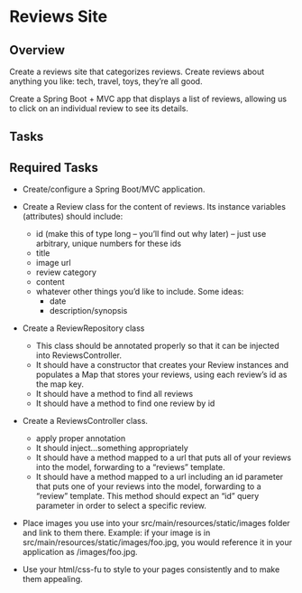 # Reviews Site
## Overview
Create a reviews site that categorizes reviews. Create reviews about anything you like: tech, travel, toys, they’re all good.

Create a Spring Boot + MVC app that displays a list of reviews, allowing us to click on an individual review to see its details.

## Tasks
## Required Tasks
* Create/configure a Spring Boot/MVC application.
* Create a Review class for the content of reviews. Its instance variables (attributes) should include:
  * id (make this of type long – you’ll find out why later) – just use arbitrary, unique numbers for these ids
  * title
  * image url
  * review category
  * content
  * whatever other things you’d like to include. Some ideas:
    * date
    * description/synopsis
* Create a ReviewRepository class
  * This class should be annotated properly so that it can be injected into ReviewsController.
  * It should have a constructor that creates your Review instances and populates a Map that stores your reviews, using each review’s id as the map key.
  * It should have a method to find all reviews
  * It should have a method to find one review by id
* Create a ReviewsController class.
   * apply proper annotation
  * It should inject…something appropriately
  * It should have a method mapped to a url that puts all of your reviews into the model, forwarding to a “reviews” template.
  * It should have a method mapped to a url including an id parameter that puts one of your reviews into the model, forwarding to a “review” template. This method should expect an “id” query parameter in order to select a specific review.
* Place images you use into your src/main/resources/static/images folder and link to them there. Example: if your image is in src/main/resources/static/images/foo.jpg, you would reference it in your application as /images/foo.jpg.

* Use your html/css-fu to style to your pages consistently and to make them appealing.

